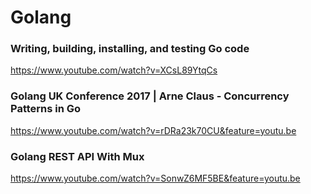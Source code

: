 
# Golang


### Writing, building, installing, and testing Go code
https://www.youtube.com/watch?v=XCsL89YtqCs


### Golang UK Conference 2017 | Arne Claus - Concurrency Patterns in Go
https://www.youtube.com/watch?v=rDRa23k70CU&feature=youtu.be


### Golang REST API With Mux
https://www.youtube.com/watch?v=SonwZ6MF5BE&feature=youtu.be

